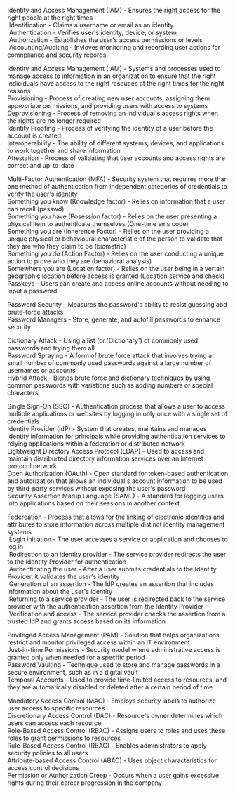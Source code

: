 Identity and Access Management (IAM) - Ensures the right access for the right people at the right times  
&nbsp;Identification - Claims a username or email as an identity  
&nbsp;Authentication - Verifies user's identity, device, or system  
&nbsp;Authorization - Establishes the user's access permissions or levels  
&nbsp;Accounting/Auditing - Invloves monitoring and recording user actions for comnpliance and security records  
 	
Identity and Access Management (IAM) - Systems and processes used to manage access to information in an organization to ensure that the right indiciduals have access to the right resouces at the right times for the right reasons  
Provisioning - Process of creating new user accounts, assigning them appropriate permissions, and providing users with access to systems  
Deprovisioning - Process of removing an individual's access rights when the rights are no longer required  
Identity Proofing - Process of verifying the identity of a user before the account is created  
Interoperability - The ability of different systems, devices, and applications to work together and share information  
Attestation - Process of validating that user accounts and access rights are correct and up-to-date  

Multi-Factor Authentication (MFA) - Security system that requires more than one method of authentication from independent categories of credentials to verify the user's identity  
Something you know (Knowledge factor) - Relies on information that a user can recall (passwd)  
Something you have (Posession factor) - Relies on the user presenting a physical item to authenticate themselves (One-time sms code)  
Something you are (Inherence Factor)  - Relies on the user providing a unique physical or behavioural characteristic of the person to validate that they are who they claim to be (biometric)  
Something you do (Action Factor) - Relies on the user conducting a unique action to prove who they are (behavioral analysis)  
Somewhere you are (Location factor) - Relies on the user being in a vertain geographic location before access is granted (Location service and check)  
Passkeys - Users can create and access online accounts without needing to input a password  

Password Security - Measures the password's ability to resist guessing abd brute-force attacks  
Password Managers - Store, generate, and autofill passwords to enhance security  

Dictionary Attack - Using a list (or 'Dictionary') of commonly used passwords and trying them all  
Password Spraying - A form of brute force attack that involves trying a small number of commonly used passwords against a large number of usernames or accounts  
Hybrid Attack - Blends brute force and dictionary techniques by using common passwords with variations such as adding numbers or special characters  

Single Sign-On (SSO) - Authentication process that allows a user to access multiple applications or websites by logging in only once with a single set of credentials  
Identity Provider (IdP) - System that creates, maintains and manages identity information for principals while providing authentication services to relying applications within a federation or distributed network  
Lightweight Directory Access Protocol (LDAP) - Used to access and maintain distriburted directory information services over an Internet protocol network  
Open Authorization (OAuth) - Open standard for token-based authentication and autorization that allows an individual's account information to be used by third-party services without exposing the user's password  
Security Assertion Marup Language (SAML) - A standard for logging users into applications based on their sessions in another context  

Federeation - Process that allows for the linking of electronic identities and attributes to store information across multiple distinct identity management systems  
&nbsp;Login initiation - The user accesses a service or application and chooses to log in  
&nbsp;Redirection to an identity provider - The service provider redirects the user to the Identity Provider for authentication   
&nbsp;Authenticating the user - After a user submits credentials to the Identity Provider, it validates the user's identity   
&nbsp;Generation of an assertion - The IdP creates an assertion that includes information about the user's identity   
&nbsp;Returning to a service provider - The user is redirected back to the service provider with the authentication assertion from the Identity Provider  
&nbsp;Verification and access - The service provider checks the assertion from a trusted IdP and grants access based on its information  
 	
Privileged Access Management (PAM) - Solution that helps organizations restrict and monitor privileged access within an IT environment  
Just-in-time Permissions - Security model where administrative access is granted only when needed for a specific period  
Password Vaulting - Technique used to store and manage passwords in a secure environment, such as in a digital vault  
Temporal Accounts - Used to provide time-limited access to resources, and they are automatically disabled or deleted after a certain period of time  

Mandatory Access Control (MAC) - Employs security labels to authorize user access to specific resources  
Discretionary Access Control (DAC) - Resource's owner determines which users can access each resource  
Role-Based Access Control (RBAC) - Assigns users to roles and uses these roles to grant permissions to resources  
Rule-Based Access Control (RBAC) - Enables administrators to apply security policies to all users  
Attribute-based Access Control (ABAC) - Uses object characteristics for access control decisions  
Permission or Authorization Creep - Occurs when a user gains excessive rights during their career progression in the company  
